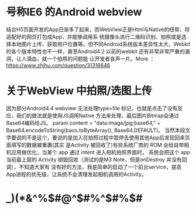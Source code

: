 # 号称IE6 的Android webview
结合H5页面开发的App日渐多了起来，而WebView正是Html与Native的纽带，将适配好的网页打包成App，并能够调用系
统摄像头进行二维码识别、拍照或是选择本地图片上传、获取用户位置等。但不同Android系统版本差异性太大，Webkit
的各个版本特性也不一样，甚至Android4.2 以前的webkit 还有非常非常严重的漏洞，让人滴血，就一个拍照的问题能
让开发者哀声一片。More ：https://www.zhihu.com/question/31316646

# 关于WebView 中拍照/选图上传
因为部分Android4.4 webview 无法处理type=file 标记，也就是点击了没有反应，我们的做法就是使用JS调用Native
方法来处理，最后图片Bitmap会通过Base64编码给JS。
param.content = "data:image/jpg;base64," + Base64.encodeToString(baos.toByteArray(), Base64.DEFAULT)。
当然本段文字要说的不是这个，要说的是加入在拍照过程中暂停去使用其他App后发现回来页面填写的数据被重置(其实
是Activity 被回收了)有些系统厂商的 ROM 会给自带相机应用做优化，当某个 app 通过 intent 进入相机拍照界面时，
系统会把这个 app 当前最上层的 Activity 销毁回收（测试的是M3 Note，但是onDestroy 并没有回调），不知道大家有
没有好的方法，我是简单的启动了一个前台service，提高App进程的优先级，让系统不会清理发起相机调用的Activity。

# _)(*&^%$#@^$#%^$#%$#

